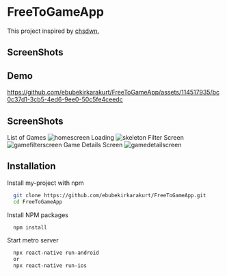# FreeToGameApp
This project inspired by [chsdwn.](https://github.com/chsdwn/FreeToGameApp)

## ScreenShots

## Demo
https://github.com/ebubekirkarakurt/FreeToGameApp/assets/114517935/bc0c37d1-3cb5-4ed6-9ee0-50c5fe4ceedc

## ScreenShots
List of Games 
![homescreen](https://github.com/ebubekirkarakurt/FreeToGameApp/assets/114517935/9c41a6d4-9696-4c8c-997c-002e4be98720)
Loading
![skeleton](https://github.com/ebubekirkarakurt/FreeToGameApp/assets/114517935/05940915-1d07-4b2d-9995-666753877df3)
Filter Screen
![gamefilterscreen](https://github.com/ebubekirkarakurt/FreeToGameApp/assets/114517935/91298bc0-ae66-45b3-b513-a1cc2a9e3635)
Game Details Screen
![gamedetailscreen](https://github.com/ebubekirkarakurt/FreeToGameApp/assets/114517935/03ea8607-a958-41a0-9be3-c1de255509a2)


## Installation

Install my-project with npm

```bash
  git clone https://github.com/ebubekirkarakurt/FreeToGameApp.git
  cd FreeToGameApp
```
Install NPM packages
 
```bash
  npm install
```
Start metro server
 
```bash
  npx react-native run-android
  or
  npx react-native run-ios
```
